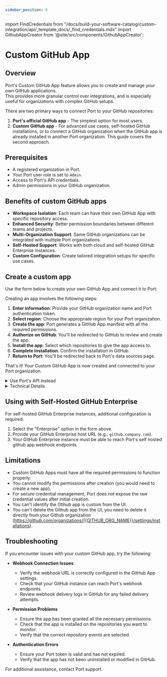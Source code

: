 ```yaml
---
sidebar_position: 6
---
```


import FindCredentials from "/docs/build-your-software-catalog/custom-integration/api/\_template_docs/\_find_credentials.mdx"
import GithubAppCreator from '@site/src/components/GithubAppCreator';

# Custom GitHub App

## Overview

Port's Custom GitHub App feature allows you to create and manage your own GitHub applications.  
This provides more granular control over integrations, and is especially useful for organizations with complex GitHub setups.

There are two primary ways to connect Port to your GitHub repositories:

1. **Port's official GitHub app** - The simplest option for most users.
2. **Custom GitHub app** - For advanced use cases, self-hosted GitHub installations, or to connect a GitHub organization when the GitHub app is already installed in another Port organization.
This guide covers the second approach.

## Prerequisites

- A registered organization in Port.
- Your Port user role is set to `Admin`.
- Access to Port's API credentials.
- Admin permissions in your GitHub organization.

## Benefits of custom GitHub apps

- **Workspace Isolation**: Each team can have their own GitHub App with specific repository access.
- **Enhanced Security**: Better permission boundaries between different teams and projects.
- **Multi-Organization Support**: Same GitHub organizations can be integrated with multiple Port organizations.
- **Self-Hosted Support**: Works with both cloud and self-hosted GitHub Enterprise instances.
- **Custom Configuration**: Create tailored integration setups for specific use cases.

## Create a custom app

Use the form below to create your own GitHub App and connect it to Port:

<GithubAppCreator />

Creating an app involves the following steps:

1. **Enter information**: Provide your GitHub organization name and Port authentication token.
2. **Select region**: Choose the appropriate region for your Port organization.
3. **Create the app**: Port generates a GitHub App manifest with all the required permissions.
4. **Authorize on GitHub**: You'll be redirected to GitHub to review and create the app.
5. **Install the app**: Select which repositories to give the app access to.
6. **Complete installation**: Confirm the installation in GitHub.
7. **Return to Port**: You'll be redirected back to Port's data sources page.

That's it! Your Custom GitHub App is now created and connected to your Port organization.

<details>
<summary>Use Port's API instead</summary>

If you prefer to use Port's API directly:

1. Make a GET request to the GitHub App creation URL endpoint:
   ```
   https://api.getport.io/v1/integration/github-app-creation-url
   ```

2. Include the following query parameters:
   - `isSelfHostedEnterprise=false` (set to `true` for GitHub Enterprise).
   - `githubOrgName=YOUR_ORG_NAME` (replace with your GitHub organization name).
   - `selfHostedEnterpriseUrl=YOUR_GH_ENTERPRISE_URL` (replace with your self hosted github enterprise url).
3. Add your Port authentication token in the Authorization header:
   ```
   Authorization: Bearer YOUR_TOKEN
   ```

4. The response will contain a `url` and a `manifest` object.
5. Submit the manifest to the URL to create your GitHub App.

:::tip
You'll need your Port API credentials for this process:

<FindCredentials/>
:::

</details>

<details>
<summary>Technical Details</summary>

<h3> GitHub App Manifest </h3>

The GitHub App manifest is a JSON configuration file that defines:

- App name and description.
- Webhook URL and events.
- Required permissions.
- Callback URLs.
- Other configuration parameters.

Port generates this manifest automatically based on best practices, ensuring the app has the correct permissions for integration with Port.

<h3> Required Permissions </h3>

Custom GitHub Apps must be configured with the following minimum permissions:

<h4> Repository Permissions </h4>
- **Actions**: Read and Write (for executing self-service action using GitHub workflow).
- **Checks**: Read and Write (for validating `Port.yml`).
- **Contents**: Readonly (for reading port configuration files and repository files).
- **Metadata**: Readonly.
- **Issues**: Readonly.
- **Pull Request**: Read and Write.
- **Dependabot alerts**: Readonly.
- **Administration**: Readonly (for syncing github teams).

<h4> Organization Permissions </h4>
- **Members**: Readonly (for syncing github teams).

<h4> Repository Events </h4>
- Issues.
- Pull Request.
- Push.
- Workflow Run.
- Team.
- Dependabot alerts.

<h3> Credential Storage </h3>

After creating a GitHub App, Port securely stores:

- App ID.
- Github org name.
- Private key.
- Webhook secret.

These credentials are stored in Port's secure credential store and are never exposed in plaintext.

<h3> API Endpoints </h3>

Port provides the following API endpoints for Custom GitHub App creation:

| Endpoint | Method | Description |
|----------|--------|-------------|
| `/v1/integration/github-app-creation-url` | GET | Gets the GitHub App creation URL and manifest |

Query parameters:
- `isSelfHostedEnterprise` (boolean): Whether the GitHub instance is Self-Hosted Enterprise.
- `githubOrgName` (string, optional): Name of the GitHub organization.
- `selfHostedEnterpriseUrl` (string, optional): GitHub Enterprise host URL.

</details>

## Using with Self-Hosted GitHub Enterprise

For self-hosted GitHub Enterprise instances, additional configuration is required:

1. Select the "Enterprise" option in the form above.
2. Provide your GitHub Enterprise host URL (e.g., `github.company.com`).
3. Your GitHub Enterprise instance must be able to reach Port's self hosted github app webhook endpoints.

## Limitations

- Custom GitHub Apps must have all the required permissions to function properly.
- You cannot modify the permissions after creation (you would need to create a new app).
- For secure credential management, Port does not expose the raw credential values after initial creation.
- You can't identify the Gtihub app is custom from the UI.
- You can't delete the Github app from the UI, you need to delete it directly from your Github organization (https://github.com/organizations/{{GITHUB_ORG_NAME}}/settings/installations).

## Troubleshooting

If you encounter issues with your custom GitHub app, try the following:

- **Webhook Connection Issues**
   - Verify the webhook URL is correctly configured in the GitHub App settings.
   - Check that your GitHub instance can reach Port's webhook endpoints.
   - Review webhook delivery logs in GitHub for any failed delivery attempts.

- **Permission Problems**
   - Ensure the app has been granted all the necessary permissions.
   - Check that the app is installed on the repositories you want to monitor.
   - Verify that the correct repository events are selected.

- **Authentication Errors**
   - Ensure your Port token is valid and has not expired.
   - Verify that the app has not been uninstalled or modified in GitHub.

For additional assistance, contact Port support.